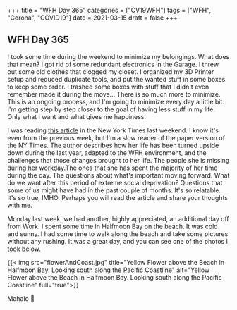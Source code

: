 +++
title = "WFH Day 365"
categories = ["CV19WFH"]
tags = ["WFH", "Corona", "COVID19"]
date = 2021-03-15
draft = false
+++

## WFH Day 365

I took some time during the weekend to minimize my belongings. What does that mean? I got rid of some redundant electronics in the Garage. I threw out some old clothes that clogged my closet. I organized my 3D Printer setup and reduced duplicate tools, and put the wanted stuff in some boxes to keep some order. I trashed some boxes with stuff that I didn't even remember made it during the move... There is so much more to minimize. This is an ongoing process, and I'm going to minimize every day a little bit. I'm getting step by step closer to the goal of having less stuff in my life. Only what I want and what gives me happiness.

I was reading [this article](https://www.nytimes.com/2021/03/06/business/roxane-gay-work-friend-work-from-home.html) in the New York Times last weekend. I know it's even from the previous week, but I'm a slow reader of the paper version of the NY Times.
The author describes how her life has been turned upside down during the last year, adapted to the WFH environment, and the challenges that those changes brought to her life. The people she is missing during her workday.The ones that she has spent the majority of her time during the day. The questions about what's important moving forward. What do we want after this period of extreme social deprivation? Questions that some of us might have had in the past couple of months. It's so relatable. It's so true, IMHO. Perhaps you will read the article and share your thoughts with me.

Monday last week, we had another, highly appreciated, an additional day off from Work. I spent some time in Halfmoon Bay on the beach. It was cold and sunny. I had some time to walk along the beach and take some pictures without any rushing. It was a great day, and you can see one of the photos I took below.

{{< img src="flowerAndCoast.jpg" title="Yellow Flower above the Beach in Halfmoon Bay. Looking south along the Pacific Coastline" alt="Yellow Flower above the Beach in Halfmoon Bay. Looking south along the Pacific Coastline" full="true">}}

Mahalo 🌸